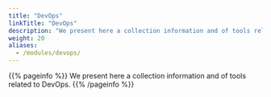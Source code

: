 ```yaml
---
title: "DevOps"
linkTitle: "DevOps"
description: "We present here a collection information and of tools related to DevOps."
weight: 20
aliases:
  - /modules/devops/
---
```


{{% pageinfo %}}
We present here a collection information and of tools related to DevOps.
{{% /pageinfo %}}



